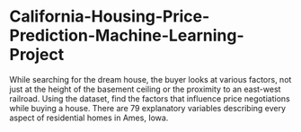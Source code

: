 # California-Housing-Price-Prediction-Machine-Learning-Project
While searching for the dream house, the buyer looks at various factors, not just at the height of the basement ceiling or the proximity to an east-west railroad. Using the dataset, find the factors that influence price negotiations while buying a house. There are 79 explanatory variables describing every aspect of residential homes in Ames, Iowa.

